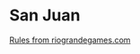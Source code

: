 # San Juan
[Rules from riograndegames.com](https://games.gc.my/static/images/freeplay/san_juan/rules.pdf)
